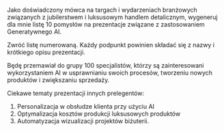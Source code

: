 Jako doświadczony mówca na targach i wydarzeniach branżowych związanych z jubilerstwem i luksusowym handlem detalicznym, wygeneruj dla mnie listę 10 pomysłów na prezentacje związane z zastosowaniem Generatywnego AI.

Zwróć listę numerowaną. Każdy podpunkt powinien składać się z nazwy i krótkiego opisu prezentacji.

Będę przemawiał do grupy 100 specjalistów, którzy są zainteresowani wykorzystaniem AI w usprawnianiu swoich procesów, tworzeniu nowych produktów i zwiększaniu sprzedaży.

Ciekawe tematy prezentacji innych prelegentów:

1. Personalizacja w obsłudze klienta przy użyciu AI
2. Optymalizacja kosztów produkcji luksusowych produktów
3. Automatyzacja wizualizacji projektów biżuterii.
